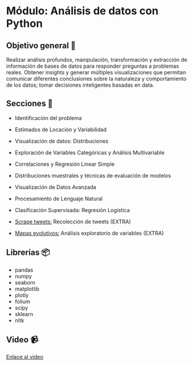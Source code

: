 # Módulo: Análisis de datos con Python

## Objetivo general 🎯 

Realizar análisis profundos, manipulación, transformación y extracción de información de bases de datos para responder preguntas a problemas reales. Obtener insights y generar múltiples visualizaciones que permitan comunicar diferentes conclusiones sobre la naturaleza y comportamiento de los datos; tomar decisiones inteligentes basadas en data.

## Secciones 📖

* Identificación del problema
* Estimados de Locación y Variabilidad
* Visualización de datos: Distribuciones
* Exploración de Variables Categóricas y Análisis Multivariable
* Correlaciones y Regresión Linear Simple
* Distribuciones muestrales y técnicas de evaluación de modelos
* Visualización de Datos Avanzada
* Procesamiento de Lenguaje Natural
* Clasificación Supervisada: Regresión Logística 

* [Scrape tweets:](./scraping.ipynb) Recolección de tweets (EXTRA)
* [Mapas evolutivos:](./mapas.ipynb) Análisis exploratorio de variables (EXTRA)

## Librerías 📦
* pandas
* numpy
* seaborn
* matplotlib
* plotly
* folium
* scipy
* sklearn
* nltk

## Video :video_camera:
[Enlace al video](https://drive.google.com/file/d/1sqTTgAowF4YDQPxHg8dnY_tE3LbX4bZG/view?usp=sharing)